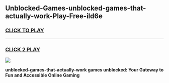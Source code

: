 
## Unblocked-Games-unblocked-games-that-actually-work-Play-Free-ild6e
<h3>
<a href="https://premium76.site?title=unblocked-games-that-actually-work&ref=18A1">CLICK TO PLAY</a></h3>
<hr>

<h3>
<a href="https://premium76.site?title=unblocked-games-that-actually-work&ref=18A1">CLICK 2 PLAY</a>
  
</h3>

<a href="https://premium76.site?title=unblocked-games-that-actually-work&ref=18A1"><img src="https://clearcache.store/games.png"></a>


**unblocked-games-that-actually-work games unblocked: Your Gateway to Fun and Accessible Online Gaming**
